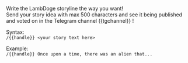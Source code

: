 Write the LambDoge storyline the way you want!  
Send your story idea with max 500 characters and see it being published and voted on in the Telegram channel {{tgchannel}} !

Syntax:  
`/{{handle}} <your story text here>`  

Example:  
`/{{handle}} Once upon a time, there was an alien that...`